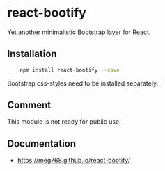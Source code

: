 # react-bootify
Yet another minimalistic Bootstrap layer for React.

## Installation

````bash
    npm install react-bootify --save
````

Bootstrap css-styles need to be installed separately.

## Comment
This module is not ready for public use.

## Documentation
- https://meg768.github.io/react-bootify/

